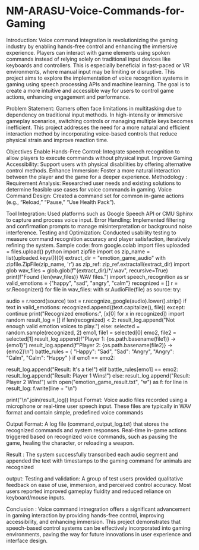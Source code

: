 # NM-ARASU-Voice-Commands-for-Gaming
Introduction:
Voice command integration is revolutionizing the gaming industry by enabling
hands-free control and enhancing the immersive experience. Players can interact with
game elements using spoken commands instead of relying solely on traditional input
devices like keyboards and controllers. This is especially beneficial in fast-paced or VR
environments, where manual input may be limiting or disruptive.
This project aims to explore the implementation of voice recognition systems in gaming
using speech processing APIs and machine learning. The goal is to create a more intuitive
and accessible way for users to control game actions, enhancing engagement and
performance.

Problem Statement:
Gamers often face limitations in multitasking due to dependency on traditional
input methods. In high-intensity or immersive gameplay scenarios, switching controls or
managing multiple keys becomes inefficient. This project addresses the need for a more
natural and efficient interaction method by incorporating voice-based controls that reduce
physical strain and improve reaction time.

Objectives
Enable Hands-Free Control: Integrate speech recognition to allow players to execute
commands without physical input.
Improve Gaming Accessibility: Support users with physical disabilities by offering
alternative control methods.
Enhance Immersion: Foster a more natural interaction between the player and the game
for a deeper experience.
Methodology :
Requirement Analysis: Researched user needs and existing solutions to determine
feasible use cases for voice commands in gaming.
Voice Command Design: Created a command set for common in-game actions (e.g.,
“Reload,” “Pause,” “Use Health Pack”).

Tool Integration: Used platforms such as Google Speech API or CMU Sphinx to capture
and process voice input.
Error Handling: Implemented filtering and confirmation prompts to manage
misinterpretation or background noise interference.
Testing and Optimization: Conducted usability testing to measure command recognition
accuracy and player satisfaction, iteratively refining the system.
Sample code:
from google.colab import files
uploaded = files.upload()
python
import zipfile
import os
zip_name = list(uploaded.keys())[0]
extract_dir = "emotion_game_audio"
with zipfile.ZipFile(zip_name, 'r') as zip_ref:
zip_ref.extractall(extract_dir)
import glob
wav_files = glob.glob(f"{extract_dir}/*/.wav", recursive=True)
print(f"Found {len(wav_files)} WAV files.")
import speech_recognition as sr
valid_emotions = {"happy", "sad", "angry", "calm"}
recognized = []
r = sr.Recognizer()
for file in wav_files:
with sr.AudioFile(file) as source:
try:

audio = r.record(source)
text = r.recognize_google(audio).lower().strip()
if text in valid_emotions:
recognized.append((text.capitalize(), file))
except:
continue
print("Recognized emotions:", [x[0] for x in recognized])
import random
result_log = []
if len(recognized) < 2:
result_log.append("Not enough valid emotion voices to play.")
else:
selected = random.sample(recognized, 2)
emo1, file1 = selected[0]
emo2, file2 = selected[1]
result_log.append(f"Player 1: {os.path.basename(file1)} → {emo1}")
result_log.append(f"Player 2: {os.path.basename(file2)} → {emo2}\n")
battle_rules = {
"Happy": "Sad",
"Sad": "Angry",
"Angry": "Calm",
"Calm": "Happy"
}
if emo1 == emo2:

result_log.append("Result: It's a tie!")
elif battle_rules[emo1] == emo2:
result_log.append("Result: Player 1 Wins!")
else:
result_log.append("Result: Player 2 Wins!")
with open("emotion_game_result.txt", "w") as f:
for line in result_log:
f.write(line + "\n")

print("\n".join(result_log))
Input Format:
Voice audio files recorded using a microphone or real-time user speech input.
These files are typically in WAV format and contain simple, predefined voice commands

Output Format:
A log file (command_output_log.txt) that stores the recognized commands and system
responses.
Real-time in-game actions triggered based on recognized voice commands, such as
pausing the game, healing the character, or reloading a weapon.

Result :
The system successfully transcribed each audio segment and appended the
text with timestamps to the gaming command for animals are recognized

output:
Testing and validation:
A group of test users provided qualitative feedback on ease of use, immersion, and
perceived control accuracy. Most users reported improved gameplay fluidity and reduced
reliance on keyboard/mouse inputs.

Conclusion :
Voice command intnegration offers a significant advancement in gaming interaction by
providing hands-free control, improving accessibility, and enhancing immersion. This
project demonstrates that speech-based control systems can be effectively incorporated
into gaming environments, paving the way for future innovations in user experience and
interface design.

